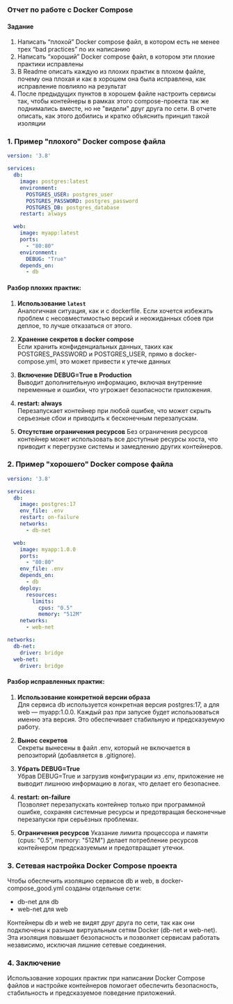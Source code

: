 ### Отчет по работе с Docker Compose

#### Задание

1. Написать “плохой” Docker compose файл, в котором есть не менее трех “bad practices” по их написанию
2. Написать “хороший” Docker compose файл, в котором эти плохие практики исправлены
3. В Readme описать каждую из плохих практик в плохом файле, почему она плохая и как в хорошем она была исправлена, как исправление повлияло на результат
4. После предыдущих пунктов в хорошем файле настроить сервисы так, чтобы контейнеры в рамках этого compose-проекта так же поднимались вместе, но не "видели" друг друга по сети. В отчете описать, как этого добились и кратко объяснить принцип такой изоляции



### 1. Пример "плохого" Docker compose файла

```yaml
version: '3.8'

services:
  db:
    image: postgres:latest 
    environment:
      POSTGRES_USER: postgres_user 
      POSTGRES_PASSWORD: postgres_password
      POSTGRES_DB: postgres_database
    restart: always 

  web:
    image: myapp:latest 
    ports:
      - "80:80"
    environment:
      DEBUG: "True" 
    depends_on:
      - db

```

#### Разбор плохих практик:

1. **Использование `latest`**  
   Аналогичная ситуация, как и с dockerfile. Если хочется избежать проблем с несовместимостью версий и неожиданных сбоев при деплое, то лучше отказаться от этого.

2. **Хранение секретов в docker compose**  
   Если хранить конфиденциальных данных, таких как POSTGRES_PASSWORD и POSTGRES_USER, прямо в docker-compose.yml, это может привести к утечке данных

3. **Включение DEBUG=True в Production**  
   Выводит дополнительную информацию, включая внутренние переменные и ошибки, что угрожает безопасности приложения.

4. **restart: always**  
   Перезапускает контейнер при любой ошибке, что может скрыть серьезные сбои и приводить к бесконечным перезапускам.

5. **Отсутствие ограничения ресурсов**
   Без ограничения ресурсов контейнер может использовать все доступные ресурсы хоста, что приводит к перегрузке системы и замедлению других контейнеров.


### 2. Пример "хорошего" Docker compose файла

```yaml
version: '3.8'

services:
  db:
    image: postgres:17 
    env_file: .env 
    restart: on-failure 
    networks:
      - db-net

  web:
    image: myapp:1.0.0 
    ports:
      - "80:80"
    env_file: .env 
    depends_on:
      - db
    deploy:
      resources:
        limits:
          cpus: "0.5" 
          memory: "512M"
    networks:
      - web-net

networks:
  db-net:
    driver: bridge
  web-net:
    driver: bridge

```

#### Разбор исправленных практик:

1. **Использование конкретной версии образа**  
    Для сервиса db используется конкретная версия postgres:17, а для web — myapp:1.0.0. Каждый раз при запуске будет использоваться именно эта версия. Это обеспечивает стабильную и предсказуемую работу.

2. **Вынос секретов**  
   Секреты вынесены в файл .env, который не включается в репозиторий (добавляется в .gitignore).

3. **Убрать DEBUG=True**  
   Убрав DEBUG=True и загрузив конфигурации из .env, приложение не выводит лишнюю информацию в логах, что делает его безопаснее.

4. **restart: on-failure**   
   Позволяет перезапускать контейнер только при программной ошибке, сохраняя системные ресурсы и предотвращая бесконечные перезапуски при серьёзных проблемах.

5. **Ограничения ресурсов**
   Указание лимита процессора и памяти (cpus: "0.5", memory: "512M") делает потребление ресурсов контейнером предсказуемым и предотвращает утечки.

### 3. Сетевая настройка Docker Compose проекта

Чтобы обеспечить изоляцию сервисов db и web, в docker-compose_good.yml созданы отдельные сети:

- db-net для db
- web-net для web

Контейнеры db и web не видят друг друга по сети, так как они подключены к разным виртуальным сетям Docker (db-net и web-net). Эта изоляция повышает безопасность и позволяет сервисам работать независимо, исключая лишние сетевые соединения.

### 4. Заключение

Использование хороших практик при написании Docker Compose файлов и настройке контейнеров помогает обеспечить безопасность, стабильность и предсказуемое поведение приложений.